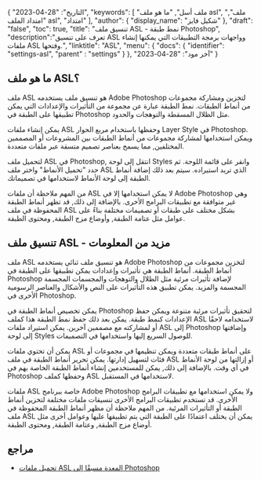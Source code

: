 {
"التاريخ": "28-04-2023",
  "keywords": [
"ملف أسل",
"ما هو ملف asl",
"ملف",
"امتداد الملف asl",
"امتداد"
],
  "author": {
"display_name": "شكيل فايز"
},
"draft": "false",
"toc": true,
"title": "تنسيق ملف ASL - نمط طبقة Photoshop",
  "description":"تعرف على تنسيق ASL وواجهات برمجة التطبيقات التي يمكنها إنشاء ملفات ASL وفتحها.",
"linktitle": "ASL",
  "menu": {
    "docs": {
      "identifier": "settings-asl",
"parent" : "settings"
}
},
"آخر مود": "28-04-2023"
}

## ما هو ملف ASL؟

ملف ASL هو تنسيق ملف يستخدمه Adobe Photoshop لتخزين ومشاركة مجموعات من أنماط الطبقات. نمط الطبقة عبارة عن مجموعة من التأثيرات والإعدادات التي يمكن تطبيقها على الطبقة في Photoshop مثل الظلال المسقطة والتوهجات والحدود.

يمكن إنشاء ملفات ASL وحفظها باستخدام مربع الحوار Layer Style في Photoshop. ويمكن استخدامها لمشاركة مجموعات من أنماط الطبقات بين المشروعات أو المصممين المختلفين, مما يسمح بعناصر تصميم متسقة عبر ملفات متعددة.

لتحميل ملف ASL في Photoshop, انتقل إلى لوحة Styles وانقر على قائمة اللوحة. ثم حدد "تحميل الأنماط" واختر ملف ASL الذي تريد استيراده. سيتم بعد ذلك إضافة أنماط الطبقة إلى لوحة الأنماط لاستخدامها في تصميماتك.

من المهم ملاحظة أن ملفات ASL لا يمكن استخدامها إلا في Adobe Photoshop وهي غير متوافقة مع تطبيقات البرامج الأخرى. بالإضافة إلى ذلك, قد تظهر أنماط الطبقة المحفوظة في ملف ASL بشكل مختلف على طبقات أو تصميمات مختلفة بناءً على عوامل مثل عتامة الطبقة, وأوضاع مزج الطبقة, ومحتوى الطبقة.

## تنسيق ملف ASL - مزيد من المعلومات

ملف ASL هو تنسيق ملف ثنائي يستخدمه Adobe Photoshop لتخزين مجموعات من أنماط الطبقة. أنماط الطبقة هي تأثيرات وإعدادات يمكن تطبيقها على الطبقة في Photoshop لإضافة تأثيرات مرئية مثل الظلال والتوهجات والمجسمات المجسمة المجسمة والمزيد. يمكن تطبيق هذه التأثيرات على النص والأشكال والعناصر الرسومية الأخرى في Photoshop.

يمكن تخصيص أنماط الطبقة في Photoshop لتحقيق تأثيرات مرئية متنوعة ويمكن حفظ الإعدادات كنمط طبقة. يمكن بعد ذلك حفظ نمط الطبقة هذا كملف ASL لاستخدامه لاحقًا أو لمشاركته مع مصممين آخرين. يمكن استيراد ملفات ASL إلى Photoshop وإضافتها إلى لوحة Styles للوصول السريع إليها واستخدامها في التصميمات.

يمكن أن تحتوي ملفات ASL على أنماط طبقات متعددة ويمكن تنظيمها في مجموعات أو فئات لتسهيل إدارتها. يمكن تحرير أنماط الطبقة في ملف ASL أو إزالتها من لوحة الأنماط في أي وقت. بالإضافة إلى ذلك, يمكن للمستخدمين إنشاء أنماط الطبقة الخاصة بهم في Photoshop وحفظها كملف ASL لاستخدامها في المستقبل.

ملفات ASL خاصة ببرنامج Adobe Photoshop ولا يمكن استخدامها مع تطبيقات البرامج الأخرى. قد تستخدم تطبيقات البرامج الأخرى تنسيقات ملفات مختلفة لتخزين أنماط الطبقة أو التأثيرات المرئية. من المهم ملاحظة أن مظهر أنماط الطبقة المحفوظة في ملف ASL يمكن أن يختلف اعتمادًا على الطبقة التي يتم تطبيقها عليها وعوامل أخرى مثل أوضاع مزج الطبقة, وعتامة الطبقة, ومحتوى الطبقة.

## مراجع
* [تحميل ملفات ASL المعدة مسبقًا إلى Photoshop](https://community.adobe.com/t5/photoshop-ecosystem-discussions/loading-asl-preset-files-into-photoshop/td-p/10830311)


